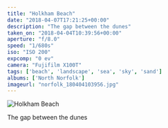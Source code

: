 ```yaml
---
title: "Holkham Beach"
date: "2018-04-07T17:21:25+00:00"
description: "The gap between the dunes"
taken_on: "2018-04-04T10:39:56+00:00"
aperture: "f/8.0"
speed: "1/680s"
iso: "ISO 200"
expcomp: "0 ev"
camera: "Fujifilm X100T"
tags: ['beach', 'landscape', 'sea', 'sky', 'sand']
albums: ['North Norfolk']
imageurl: "norfolk_180404103956.jpg"
---
```


![Holkham Beach](https://wingsopenwide-images.s3.amazonaws.com/xs/norfolk_180404103956.jpg)

The gap between the dunes

